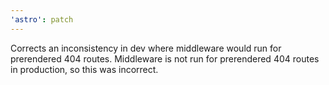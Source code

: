 ```yaml
---
'astro': patch
---
```


Corrects an inconsistency in dev where middleware would run for prerendered 404 routes.
Middleware is not run for prerendered 404 routes in production, so this was incorrect.

